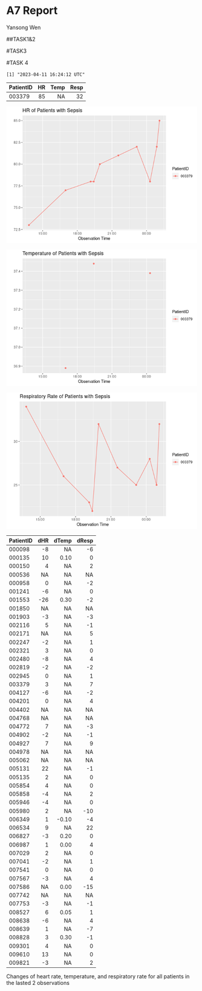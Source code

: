 A7 Report
================
Yansong Wen

\##TASK1&2

\#TASK3

\#TASK 4

    [1] "2023-04-11 16:24:12 UTC"

| PatientID |  HR | Temp | Resp |
|:----------|----:|-----:|-----:|
| 003379    |  85 |   NA |   32 |

![](README_files/figure-commonmark/unnamed-chunk-4-1.png)

![](README_files/figure-commonmark/unnamed-chunk-4-2.png)

![](README_files/figure-commonmark/unnamed-chunk-4-3.png)

| PatientID | dHR | dTemp | dResp |
|:----------|----:|------:|------:|
| 000098    |  -8 |    NA |    -6 |
| 000135    |  10 |  0.10 |     0 |
| 000150    |   4 |    NA |     2 |
| 000536    |  NA |    NA |    NA |
| 000958    |   0 |    NA |    -2 |
| 001241    |  -6 |    NA |     0 |
| 001553    | -26 |  0.30 |    -2 |
| 001850    |  NA |    NA |    NA |
| 001903    |  -3 |    NA |    -3 |
| 002116    |   5 |    NA |    -1 |
| 002171    |  NA |    NA |     5 |
| 002247    |  -2 |    NA |     1 |
| 002321    |   3 |    NA |     0 |
| 002480    |  -8 |    NA |     4 |
| 002819    |  -2 |    NA |    -2 |
| 002945    |   0 |    NA |     1 |
| 003379    |   3 |    NA |     7 |
| 004127    |  -6 |    NA |    -2 |
| 004201    |   0 |    NA |     4 |
| 004402    |  NA |    NA |    NA |
| 004768    |  NA |    NA |    NA |
| 004772    |   7 |    NA |    -3 |
| 004902    |  -2 |    NA |    -1 |
| 004927    |   7 |    NA |     9 |
| 004978    |  NA |    NA |    NA |
| 005062    |  NA |    NA |    NA |
| 005131    |  22 |    NA |    -1 |
| 005135    |   2 |    NA |     0 |
| 005854    |   4 |    NA |     0 |
| 005858    |  -4 |    NA |     2 |
| 005946    |  -4 |    NA |     0 |
| 005980    |   2 |    NA |   -10 |
| 006349    |   1 | -0.10 |    -4 |
| 006534    |   9 |    NA |    22 |
| 006827    |  -3 |  0.20 |     0 |
| 006987    |   1 |  0.00 |     4 |
| 007029    |   2 |    NA |     0 |
| 007041    |  -2 |    NA |     1 |
| 007541    |   0 |    NA |     0 |
| 007567    |  -3 |    NA |     4 |
| 007586    |  NA |  0.00 |   -15 |
| 007742    |  NA |    NA |    NA |
| 007753    |  -3 |    NA |    -1 |
| 008527    |   6 |  0.05 |     1 |
| 008638    |  -6 |    NA |     4 |
| 008639    |   1 |    NA |    -7 |
| 008828    |   3 |  0.30 |    -1 |
| 009301    |   4 |    NA |     0 |
| 009610    |  13 |    NA |     0 |
| 009821    |  -3 |    NA |     2 |

Changes of heart rate, temperature, and respiratory rate for all
patients in the lasted 2 observations
